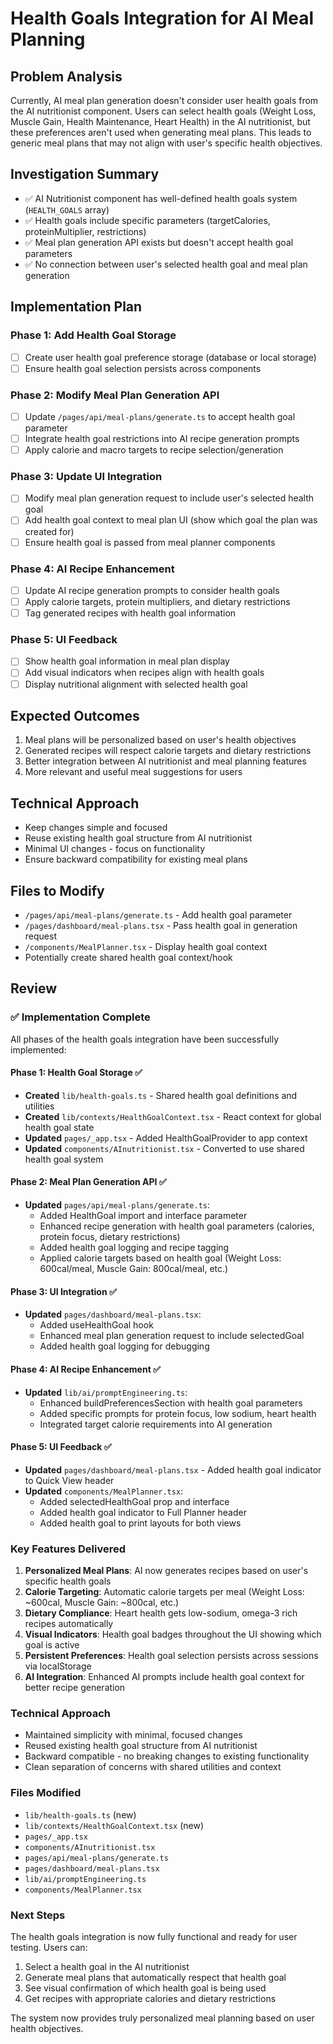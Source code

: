 # Health Goals Integration for AI Meal Planning

## Problem Analysis

Currently, AI meal plan generation doesn't consider user health goals from the AI nutritionist component. Users can select health goals (Weight Loss, Muscle Gain, Health Maintenance, Heart Health) in the AI nutritionist, but these preferences aren't used when generating meal plans. This leads to generic meal plans that may not align with user's specific health objectives.

## Investigation Summary

- ✅ AI Nutritionist component has well-defined health goals system (`HEALTH_GOALS` array)
- ✅ Health goals include specific parameters (targetCalories, proteinMultiplier, restrictions)
- ✅ Meal plan generation API exists but doesn't accept health goal parameters
- ✅ No connection between user's selected health goal and meal plan generation

## Implementation Plan

### Phase 1: Add Health Goal Storage

- [ ] Create user health goal preference storage (database or local storage)
- [ ] Ensure health goal selection persists across components

### Phase 2: Modify Meal Plan Generation API

- [ ] Update `/pages/api/meal-plans/generate.ts` to accept health goal parameter
- [ ] Integrate health goal restrictions into AI recipe generation prompts
- [ ] Apply calorie and macro targets to recipe selection/generation

### Phase 3: Update UI Integration

- [ ] Modify meal plan generation request to include user's selected health goal
- [ ] Add health goal context to meal plan UI (show which goal the plan was created for)
- [ ] Ensure health goal is passed from meal planner components

### Phase 4: AI Recipe Enhancement

- [ ] Update AI recipe generation prompts to consider health goals
- [ ] Apply calorie targets, protein multipliers, and dietary restrictions
- [ ] Tag generated recipes with health goal information

### Phase 5: UI Feedback

- [ ] Show health goal information in meal plan display
- [ ] Add visual indicators when recipes align with health goals
- [ ] Display nutritional alignment with selected health goal

## Expected Outcomes

1. Meal plans will be personalized based on user's health objectives
2. Generated recipes will respect calorie targets and dietary restrictions
3. Better integration between AI nutritionist and meal planning features
4. More relevant and useful meal suggestions for users

## Technical Approach

- Keep changes simple and focused
- Reuse existing health goal structure from AI nutritionist
- Minimal UI changes - focus on functionality
- Ensure backward compatibility for existing meal plans

## Files to Modify

- `/pages/api/meal-plans/generate.ts` - Add health goal parameter
- `/pages/dashboard/meal-plans.tsx` - Pass health goal in generation request
- `/components/MealPlanner.tsx` - Display health goal context
- Potentially create shared health goal context/hook

## Review

### ✅ Implementation Complete

All phases of the health goals integration have been successfully implemented:

#### Phase 1: Health Goal Storage ✅

- **Created** `lib/health-goals.ts` - Shared health goal definitions and utilities
- **Created** `lib/contexts/HealthGoalContext.tsx` - React context for global health goal state
- **Updated** `pages/_app.tsx` - Added HealthGoalProvider to app context
- **Updated** `components/AInutritionist.tsx` - Converted to use shared health goal system

#### Phase 2: Meal Plan Generation API ✅

- **Updated** `pages/api/meal-plans/generate.ts`:
  - Added HealthGoal import and interface parameter
  - Enhanced recipe generation with health goal parameters (calories, protein focus, dietary restrictions)
  - Added health goal logging and recipe tagging
  - Applied calorie targets based on health goal (Weight Loss: 600cal/meal, Muscle Gain: 800cal/meal, etc.)

#### Phase 3: UI Integration ✅

- **Updated** `pages/dashboard/meal-plans.tsx`:
  - Added useHealthGoal hook
  - Enhanced meal plan generation request to include selectedGoal
  - Added health goal logging for debugging

#### Phase 4: AI Recipe Enhancement ✅

- **Updated** `lib/ai/promptEngineering.ts`:
  - Enhanced buildPreferencesSection with health goal parameters
  - Added specific prompts for protein focus, low sodium, heart health
  - Integrated target calorie requirements into AI generation

#### Phase 5: UI Feedback ✅

- **Updated** `pages/dashboard/meal-plans.tsx` - Added health goal indicator to Quick View header
- **Updated** `components/MealPlanner.tsx`:
  - Added selectedHealthGoal prop and interface
  - Added health goal indicator to Full Planner header
  - Added health goal to print layouts for both views

### Key Features Delivered

1. **Personalized Meal Plans**: AI now generates recipes based on user's specific health goals
2. **Calorie Targeting**: Automatic calorie targets per meal (Weight Loss: ~600cal, Muscle Gain: ~800cal, etc.)
3. **Dietary Compliance**: Heart health gets low-sodium, omega-3 rich recipes automatically
4. **Visual Indicators**: Health goal badges throughout the UI showing which goal is active
5. **Persistent Preferences**: Health goal selection persists across sessions via localStorage
6. **AI Integration**: Enhanced AI prompts include health goal context for better recipe generation

### Technical Approach

- Maintained simplicity with minimal, focused changes
- Reused existing health goal structure from AI nutritionist
- Backward compatible - no breaking changes to existing functionality
- Clean separation of concerns with shared utilities and context

### Files Modified

- `lib/health-goals.ts` (new)
- `lib/contexts/HealthGoalContext.tsx` (new)
- `pages/_app.tsx`
- `components/AInutritionist.tsx`
- `pages/api/meal-plans/generate.ts`
- `pages/dashboard/meal-plans.tsx`
- `lib/ai/promptEngineering.ts`
- `components/MealPlanner.tsx`

### Next Steps

The health goals integration is now fully functional and ready for user testing. Users can:

1. Select a health goal in the AI nutritionist
2. Generate meal plans that automatically respect that health goal
3. See visual confirmation of which health goal is being used
4. Get recipes with appropriate calories and dietary restrictions

The system now provides truly personalized meal planning based on user health objectives.
